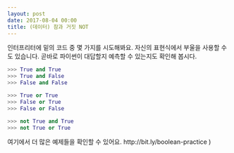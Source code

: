 ```yaml
---
layout: post
date: 2017-08-04 00:00
title: (데이터) 참과 거짓 NOT
---
```


<div id="ppt" markdown="1">
인터프리터에 밑의 코드 중 몇 가지를 시도해봐요. 
자신의 표현식에서 부울을 사용할 수도 있습니다.
곧바로 파이썬이 대답할지 예측할 수 있는지도 확인해 봅시다.

```python
>>> True and True
>>> True and False
>>> False and False

>>> True or True
>>> False or True
>>> False or False

>>> not True and True
>>> not True or True
```
</div>

<div id="desc" markdown="1">
여기에서 더 많은 예제들을 확인할 수 있어요.
http://bit.ly/boolean-practice )
</div>
